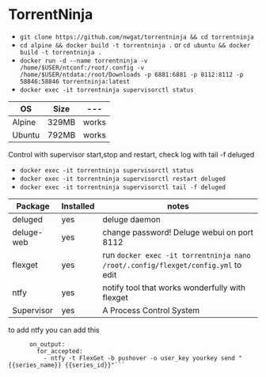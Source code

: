 # TorrentNinja
* `git clone https://github.com/nwgat/torrentninja && cd torrentninja`
* `cd alpine && docker build -t torrentninja .` or `cd ubuntu && docker build -t torrentninja .`
* `docker run -d --name torrentninja -v /home/$USER/ntconf:/root/.config -v /home/$USER/ntdata:/root/Downloads -p 6881:6881 -p 8112:8112 -p 58846:58846 torrentninja:latest`
* `docker exec -it torrentninja supervisorctl status`

| OS | Size |---|
|--------|---|---|
| Alpine | 329MB | works |
| Ubuntu | 792MB | works |

Control with supervisor start,stop and restart, check log with tail -f deluged

* `docker exec -it torrentninja supervisorctl status`
* `docker exec -it torrentninja supervisorctl restart deluged`
* `docker exec -it torrentninja supervisorctl tail -f deluged`


| Package | Installed | notes |
|--------|---| --- | 
| deluged | yes | deluge daemon |
| deluge-web | yes | change password! Deluge webui on port 8112|
| flexget | yes | run `docker exec -it torrentninja nano /root/.config/flexget/config.yml` to edit|
| ntfy | yes | notify tool that works wonderfully with flexget  |
| Supervisor | yes | A Process Control System |

to add ntfy you can add this
```     exec:
      on_output:
        for_accepted:
          - ntfy -t FlexGet -b pushover -o user_key yourkey send "{{series_name}} {{series_id}}"```
